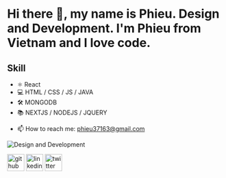 # Hi there 👋, my name is Phieu. Design and Development. I'm Phieu from Vietnam and I love code.
## Skill
* ⚛ React
* 💻 HTML / CSS / JS / JAVA
* 🛠 MONGODB
* 📚 NEXTJS / NODEJS / JQUERY
- 📫 How to reach me: phieu37163@gmail.com

![Design and Development](https://raw.githubusercontent.com/sagar-viradiya/sagar-viradiya/master/resources/banner.png)

[<img src='https://cdn.jsdelivr.net/npm/simple-icons@3.0.1/icons/github.svg' alt='github' height='40'>](https://github.com/https://github.com/phieu37)  [<img src='https://cdn.jsdelivr.net/npm/simple-icons@3.0.1/icons/linkedin.svg' alt='linkedin' height='40'>](https://www.linkedin.com/in/https://www.linkedin.com/in/pha%CC%A3m-%C4%91i%CC%80nh-hi%C3%AA%CC%81u-8719b5194//)  [<img src='https://cdn.jsdelivr.net/npm/simple-icons@3.0.1/icons/twitter.svg' alt='twitter' height='40'>](https://twitter.com/https://twitter.com/phieu37163)  

